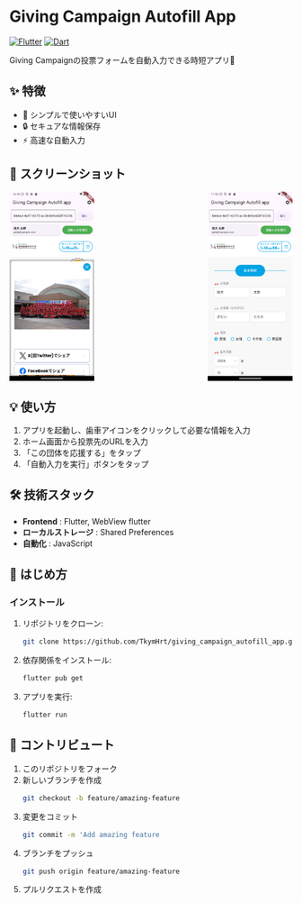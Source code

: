 # Giving Campaign Autofill App

[![Flutter](https://img.shields.io/badge/Flutter-02569B?style=for-the-badge&logo=flutter&logoColor=white)](https://flutter.dev/)
[![Dart](https://img.shields.io/badge/Dart-0175C2?style=for-the-badge&logo=dart&logoColor=white)](https://dart.dev/)

Giving Campaignの投票フォームを自動入力できる時短アプリ🚀

## ✨ 特徴

- 💫 シンプルで使いやすいUI
- 🔒 セキュアな情報保存
- ⚡️ 高速な自動入力

## 📸 スクリーンショット

<div style="display: flex; justify-content: space-between;">
    <img src="assets/screenshot/Screenshot_20241019_015001.png" alt="ホーム画面" width="30%"/>
    <img src="assets/screenshot/Screenshot_20241019_020529.png" alt="入力済みフォーム画面" width="30%"/>
</div>


## 💡 使い方

1. アプリを起動し、歯車アイコンをクリックして必要な情報を入力
2. ホーム画面から投票先のURLを入力
3. 「この団体を応援する」をタップ
4. 「自動入力を実行」ボタンをタップ


## 🛠️ 技術スタック

- **Frontend** : Flutter, WebView flutter
- **ローカルストレージ** : Shared Preferences
- **自動化** : JavaScript

## 🚀 はじめ方

### インストール

1. リポジトリをクローン:
    ```bash
    git clone https://github.com/TkymHrt/giving_campaign_autofill_app.git
    ```

2. 依存関係をインストール:
    ```bash
    flutter pub get
    ```

3. アプリを実行:
    ```bash
    flutter run
    ```


## 🤝 コントリビュート

1. このリポジトリをフォーク
2. 新しいブランチを作成
    ```bash
    git checkout -b feature/amazing-feature
    ```
3. 変更をコミット
    ```bash
    git commit -m 'Add amazing feature
    ```
4. ブランチをプッシュ
    ```bash
    git push origin feature/amazing-feature
    ```
5. プルリクエストを作成

